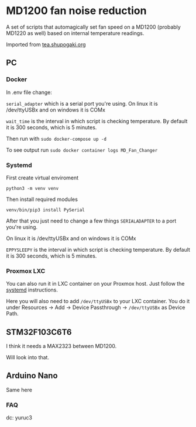 # MD1200 fan noise reduction 

A set of scripts that automagically set fan speed on a MD1200 (probably MD1220 as well) based on internal temperature readings.

Imported from [tea.shupogaki.org](https://tea.shupogaki.org/YuruC3/MD1200)

## PC

### Docker

In .env file change:

```serial_adapter``` which is a serial port you're using. 
On linux it is /dev/ttyUSBx and on windows it is COMx

```wait_time``` is the interval in which script is checking temperature. By default it is 300 seconds, which is 5 minutes.

Then run with ```sudo docker-compose up -d```

To see output run ```sudo docker container logs MD_Fan_Changer```

### Systemd 

First create virtual enviroment

```
python3 -m venv venv
```

Then install required modules
```
venv/bin/pip3 install PySerial
```
After that you just need to change a few things
```SERIALADAPTER``` to a port you're using. 

On linux it is /dev/ttyUSBx and on windows it is COMx

```EPPYSLEEPY``` is the interval in which script is checking temperature. By default it is 300 seconds, which is 5 minutes.

### Proxmox LXC

You can also run it in LXC container on your Proxmox host. Just follow the [systemd](###systemd) instructions.

Here you will also need to add ```/dev/ttyUSBx``` to your LXC container. You do it under Resources -> Add -> Device Passthrough -> ```/dev/ttyUSBx``` as Device Path. 

## STM32F103C6T6

I think it needs a MAX2323 between MD1200.

Will look into that.

## Arduino Nano

Same here


### FAQ

dc: yuruc3
